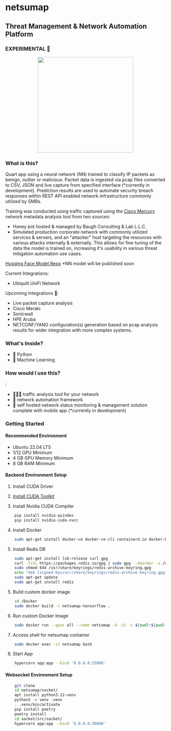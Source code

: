 # netsumap
## Threat Management & Network Automation Platform ##

### EXPERIMENTAL 🔬 

<p align="center">
  <img width="300" height="300" src="https://github.com/BCL-FOSS/net-con.ai/blob/experimental/netsumapicon.png?raw=true">
</p>

### What is this?
Quart app using a neural network (NN) trained to classify IP packets as benign, outlier or malicious. Packet data is ingested via pcap files converted to CSV, JSON and live capture from specified interface (*currently in development). Prediction results are used to automate security breach responses within REST API enabled network infrastructure commonly utilized by SMBs. 

Training was conducted using traffic captured using the [Cisco Mercury](https://github.com/cisco/mercury) network metadata analysis tool from two sources:
- Honey pot hosted & managed by Baugh Consulting & Lab L.L.C.
- Simulated production corporate network with commonly utilized services & servers, and an "attacker" host targeting the resources with various attacks internally & externally. This allows for fine tuning of the data the model is trained on, increasing it's usability in various threat mitigation automation use cases.

[Hugging Face Model Repo](https://huggingface.co/bclai) *NN model will be published soon

Current Integrations:
- Ubiquiti UniFi Network

Upcoming Integrations 👀:
- Live packet capture analysis
- Cisco Meraki
- Sonicwall
- HPE Aruba
- NETCONF/YANG configuration(s) generation based on pcap analysis results for wider integration with more complex systems. 

### What's Inside?
- 🐍 Python 
- 🧠 Machine Learning

### How would I use this?
:
- 👨🏽‍💻 traffic analysis tool for your network
- 🤖 network automation framework
- 📱 self hosted network status monitoring & management solution complete with mobile app (*currently in development)

### Getting Started

#### Recommended Environment
- Ubuntu 22.04 LTS
- 1/12 GPU Minimum
- 4 GB GPU Memory Minimum
- 8 GB RAM Minimum

#### Backend Environment Setup

1. Install CUDA Driver
2. [Install CUDA Toolkit](https://developer.nvidia.com/cuda-downloads?target_os=Linux&target_arch=x86_64&Distribution=Ubuntu&target_version=22.04&target_type=runfile_local)

3. Install Nvidia CUDA Compiler
```python
    pip install nvidia-pyindex
    pip install nvidia-cuda-nvcc
```
4. Install Docker
```bash
    sudo apt-get install docker-ce docker-ce-cli containerd.io docker-buildx-plugin docker-compose-plugin
``` 
5. Install Redis DB
```bash
    sudo apt-get install lsb-release curl gpg
    curl -fsSL https://packages.redis.io/gpg | sudo gpg --dearmor -o /usr/share/keyrings/redis-archive-keyring.gpg
    sudo chmod 644 /usr/share/keyrings/redis-archive-keyring.gpg
    echo "deb [signed-by=/usr/share/keyrings/redis-archive-keyring.gpg] https://packages.redis.io/deb $(lsb_release -cs) main" | sudo tee /etc/apt/sources.list.d/redis.list
    sudo apt-get update
    sudo apt-get install redis

```
5. Build custom docker image 
```bash
    cd /Docker
    sudo docker build -t netsumap-tensorflow .
```
6. Run custom Docker Image
```bash
    sudo docker run --gpus all --name netsumap -d -it -v $(pwd):$(pwd) -w $(pwd) docker.io/library/netsumap-tensorflow
```
7. Access shell for netsumap container
```bash
    sudo docker exec -it netsumap bash
```
8. Start App
```bash
    hypercorn app:app --bind '0.0.0.0:25000'
``` 

#### Websocket Environment Setup

```bash
    git clone 
    cd netsumap/socket/
    apt install python3.12-venv
    python3 -m venv .venv 
    . .venv/bin/activate
    pip install poetry 
    poetry install
    cd socket/src/socket/
    hypercorn app:app --bind '0.0.0.0:30000'
```









